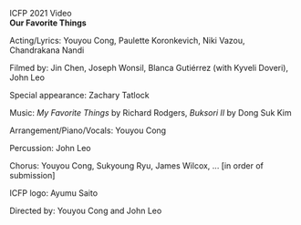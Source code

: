 ICFP 2021 Video\
**Our Favorite Things**

Acting/Lyrics: Youyou Cong, Paulette Koronkevich, Niki Vazou, Chandrakana Nandi

Filmed by: Jin Chen, Joseph Wonsil, Blanca Gutiérrez (with Kyveli Doveri), John Leo

Special appearance: Zachary Tatlock

Music: *My Favorite Things* by Richard Rodgers, *Buksori II* by Dong Suk Kim

Arrangement/Piano/Vocals: Youyou Cong

Percussion: John Leo

Chorus: Youyou Cong, Sukyoung Ryu, James Wilcox, ... [in order of submission]

ICFP logo: Ayumu Saito

Directed by: Youyou Cong and John Leo
